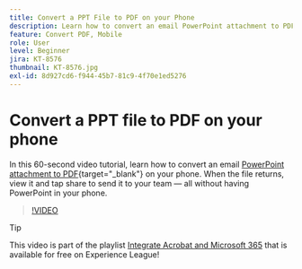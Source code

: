 ```yaml
---
title: Convert a PPT File to PDF on your Phone
description: Learn how to convert an email PowerPoint attachment to PDF on your phone
feature: Convert PDF, Mobile
role: User
level: Beginner
jira: KT-8576
thumbnail: KT-8576.jpg
exl-id: 8d927cd6-f944-45b7-81c9-4f70e1ed5276
---
```

# Convert a PPT file to PDF on your phone

In this 60-second video tutorial, learn how to convert an email [PowerPoint attachment to PDF](https://www.adobe.com/acrobat/online/ppt-to-pdf.html){target="_blank"} on your phone. When the file returns, view it and tap share to send it to your team — all without having PowerPoint in your phone.

>[!VIDEO](https://video.tv.adobe.com/v/336366?quality=12&learn=on&hidetitle=true)

>[!TIP]
>
>This video is part of the playlist [Integrate Acrobat and Microsoft 365](https://experienceleague.adobe.com/?recommended=Acrobat-U-1-2021.microsoft365) that is available for free on Experience League!
